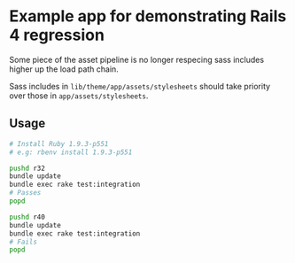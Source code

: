 # Example app for demonstrating Rails 4 regression

Some piece of the asset pipeline is no longer respecing sass includes higher up the load path chain.

Sass includes in `lib/theme/app/assets/stylesheets` should take priority over those in `app/assets/stylesheets`.

## Usage

```sh
# Install Ruby 1.9.3-p551
# e.g: rbenv install 1.9.3-p551

pushd r32
bundle update
bundle exec rake test:integration
# Passes
popd

pushd r40
bundle update
bundle exec rake test:integration
# Fails
popd
```

